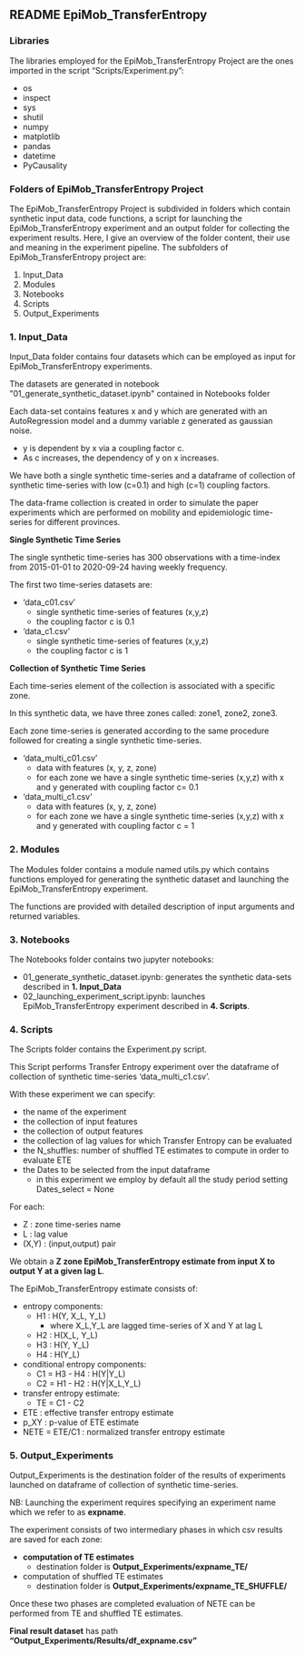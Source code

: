 ## README EpiMob_TransferEntropy

### Libraries 

The libraries employed for the EpiMob_TransferEntropy Project are the ones imported in the script “Scripts/Experiment.py”: 

- os
- inspect 
- sys 
- shutil
- numpy
- matplotlib
- pandas
- datetime
- PyCausality


### Folders of EpiMob_TransferEntropy Project 

The EpiMob_TransferEntropy Project is subdivided in folders which contain synthetic input data, code functions, a script for launching the EpiMob_TransferEntropy experiment and an output folder for collecting the experiment results. 
Here, I give an overview of the folder content, their use and meaning in the experiment pipeline. The subfolders of EpiMob_TransferEntropy project are: 

1. Input_Data
2. Modules
3. Notebooks
4. Scripts
5. Output_Experiments

### 1. Input_Data 

Input_Data folder contains four datasets which can be employed as input for EpiMob_TransferEntropy experiments.

The datasets are generated in notebook "01_generate_synthetic_dataset.ipynb" contained in Notebooks folder

Each data-set contains features x and y which are generated with an AutoRegression model and a dummy variable z generated as gaussian noise. 
- y is dependent by x via a coupling factor c.
- As c increases, the dependency of y on x increases. 

We have both a single synthetic time-series and a dataframe of collection of synthetic time-series with low (c=0.1) and high (c=1) coupling factors. 

The data-frame collection is created in order to simulate the paper experiments which are performed on mobility and epidemiologic time-series for different provinces. 

**Single Synthetic Time Series**

The single synthetic time-series has 300 observations with a time-index from 2015-01-01 to 2020-09-24 having weekly frequency. 

The first two time-series datasets are: 

- ‘data_c01.csv’
	- single synthetic time-series of features (x,y,z)
	- the coupling factor c is 0.1 
- ‘data_c1.csv’ 
	- single synthetic time-series of features (x,y,z) 
	- the coupling factor c is 1 

**Collection of Synthetic Time Series**

Each time-series element of the collection is associated with a specific zone. 

In this synthetic data, we have three zones called: zone1, zone2, zone3. 

Each zone time-series is generated according to the same procedure followed for creating a single synthetic time-series. 

- ‘data_multi_c01.csv’
	- data with features (x, y, z, zone)
	- for each zone we have a single synthetic time-series (x,y,z) with x and y generated with coupling factor c= 0.1 
- ‘data_multi_c1.csv’
	- data with features (x, y, z, zone)
	- for each zone we have a single synthetic time-series (x,y,z) with x and y generated with coupling factor c = 1 

### 2. Modules 

The Modules folder contains a module named utils.py which contains functions employed for generating the synthetic dataset and launching the EpiMob_TransferEntropy experiment. 

The functions are provided with detailed description of input arguments and returned variables. 

### 3. Notebooks

The Notebooks folder contains two jupyter notebooks: 
- 01_generate_synthetic_dataset.ipynb: 
generates the synthetic data-sets described in **1. Input_Data**
- 02_launching_experiment_script.ipynb: launches EpiMob_TransferEntropy experiment described in **4. Scripts**.  

### 4. Scripts

The Scripts folder contains the Experiment.py script. 

This Script performs Transfer Entropy experiment over the dataframe of collection of synthetic time-series ‘data_multi_c1.csv’.

With these experiment we can specify:
- the name of the experiment
- the collection of input features
- the collection of output features
- the collection of lag values for which Transfer Entropy can be evaluated
- the N_shuffles: number of shuffled TE estimates to compute in order to evaluate ETE
- the Dates to be selected from the input dataframe
	- in this experiment we employ by default all the study period setting Dates_select = None 

For each: 
- Z : zone time-series name 
- L : lag value
- (X,Y) : (input,output) pair 

We obtain a  **Z zone EpiMob_TransferEntropy estimate from input X to output Y at a given lag L**. 

The EpiMob_TransferEntropy estimate consists of: 
- entropy components: 
	- H1 : H(Y, X_L, Y_L)
		- where X_L,Y_L are lagged time-series of X and Y at lag L   
	- H2 : H(X_L, Y_L)
	- H3 : H(Y, Y_L)
	- H4 : H(Y_L)
- conditional entropy components:
	- C1 = H3 - H4 : H(Y|Y_L)
	- C2 = H1 - H2 : H(Y|X_L,Y_L)
- transfer entropy estimate:
	- TE = C1 - C2
- ETE   : effective transfer entropy estimate
- p_XY : p-value of ETE estimate
- NETE = ETE/C1 : normalized transfer entropy estimate

### 5. Output_Experiments

Output_Experiments is the destination folder of the results of experiments launched on dataframe of collection of synthetic time-series. 

NB: Launching the experiment requires specifying an experiment name which we refer to as **expname**.


The experiment consists of two intermediary phases in which csv results are saved for each zone:
- **computation of TE estimates**
	- destination folder is  **Output_Experiments/expname_TE/**
- computation of shuffled TE estimates
	- destination folder is  **Output_Experiments/expname_TE_SHUFFLE/**

Once these two phases are completed evaluation of NETE can be performed from TE and shuffled TE estimates. 

**Final result dataset** has path **“Output_Experiments/Results/df_expname.csv”**  






